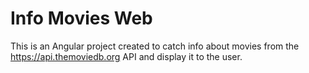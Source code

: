 # Info Movies Web

This is an Angular project created to catch info about movies from the https://api.themoviedb.org API and display it to the user.
